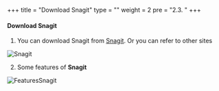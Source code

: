 +++
title = "Download Snagit"
type = ""
weight = 2
pre = "2.3. "
+++

#### Download Snagit

1. You can download Snagit from [Snagit](https://www.techsmith.com/screen-capture.html). Or you can refer to other sites

![Snagit](/images/2.prerequisite/0001-snagit.png)

2. Some features of **Snagit**

![FeaturesSnagit](/images/2.prerequisite/0002-snagit.png)